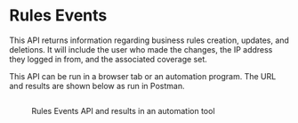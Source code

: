 # Rules Events

This API returns information regarding business rules creation, updates, and deletions. It will include the user who made the changes, the IP address they logged in from, and the associated coverage set.

This API can be run in a browser tab or an automation program.  The URL and results are shown below as run in Postman.

&#x20;&#x20;

<figure><img src="../../../../../.gitbook/assets/image (30).png" alt=""><figcaption><p>Rules Events API and results in an automation tool</p></figcaption></figure>
